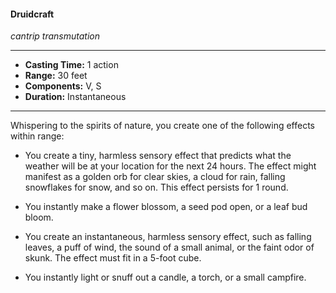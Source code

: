 #### Druidcraft
*cantrip transmutation*
___
- **Casting Time:** 1 action
- **Range:** 30 feet
- **Components:** V, S
- **Duration:** Instantaneous
___
Whispering to the spirits of nature, you create one of the following effects within range:

- You create a tiny, harmless sensory effect that predicts what the weather will be at your location for the next 24 hours. The effect might manifest as a golden orb for clear skies, a cloud for rain, falling snowflakes for snow, and so on. This effect persists for 1 round.

- You instantly make a flower blossom, a seed pod open, or a leaf bud bloom.

- You create an instantaneous, harmless sensory effect, such as falling leaves, a puff of wind, the sound of a small animal, or the faint odor of skunk. The effect must fit in a 5-foot cube.

- You instantly light or snuff out a candle, a torch, or a small campfire.